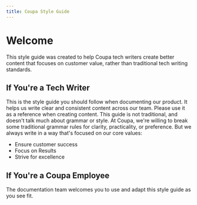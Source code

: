 ```yaml
---
title: Coupa Style Guide
---
```


# Welcome #
This style guide was created to help Coupa tech writers create better content that focuses on customer value, rather than traditional tech writing standards. 
## If You're a Tech Writer ##
This is the style guide you should follow when documenting our product. It helps us write clear and consistent content across our team. Please use it as a reference when creating content.
This guide is not traditional, and doesn't talk much about grammar or style. At Coupa, we're willing to break some traditional grammar rules for clarity, practicality, or preference. But we always write in a way that's focused on our core values:
* Ensure customer success
* Focus on Results
* Strive for excellence
## If You're a Coupa Employee ##
The documentation team welcomes you to use and adapt this style guide as you see fit. 
